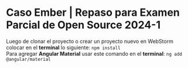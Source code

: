 # Caso Ember | Repaso para Examen Parcial de Open Source 2024-1

Luego de clonar el proyecto o crear un proyecto nuevo en WebStorm colocar en el **terminal** lo siguiente: `npm install` <br>
Para agregar **Angular Material** usar este comando en el **terminal**: `ng add @angular/material`

